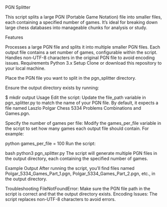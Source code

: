 PGN Splitter

This script splits a large PGN (Portable Game Notation) file into smaller files, each containing a specified number of games. It’s ideal for breaking down large chess databases into manageable chunks for analysis or study.

Features

Processes a large PGN file and splits it into multiple smaller PGN files.
Each output file contains a set number of games, configurable within the script.
Handles non-UTF-8 characters in the original PGN file to avoid encoding issues.
Requirements
Python 3.x
Setup
Clone or download this repository to your local machine.

Place the PGN file you want to split in the pgn_splitter directory.

Ensure the output directory exists by running:

$ mkdir output
Usage
Edit the script: Update the file_path variable in pgn_splitter.py to match the name of your PGN file. By default, it expects a file named Laszlo Polgar Chess 5334 Problems Combinations and Games.pgn.

Specify the number of games per file: Modify the games_per_file variable in the script to set how many games each output file should contain. For example:

python
games_per_file = 100
Run the script:

bash
python3 pgn_splitter.py
The script will generate multiple PGN files in the output directory, each containing the specified number of games.

Example Output
After running the script, you’ll find files named Polgar_5334_Games_Part_1.pgn, Polgar_5334_Games_Part_2.pgn, etc., in the output directory.

Troubleshooting
FileNotFoundError: Make sure the PGN file path in the script is correct and that the output directory exists.
Encoding Issues: The script replaces non-UTF-8 characters to avoid errors.

